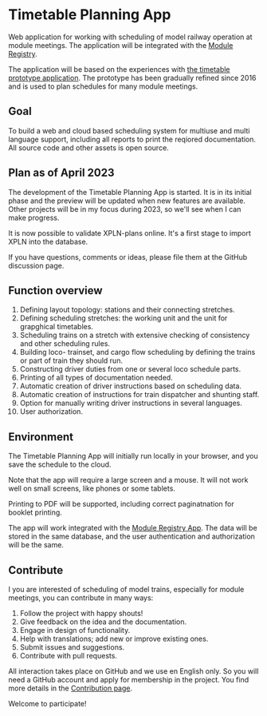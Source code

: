 # Timetable Planning App
Web application for working with scheduling of model railway operation at module meetings.
The application will be integrated with the [Module Registry](https://moduleregistry.azurewebsites.net).

The application will be based on the experiences with [the timetable prototype application](https://github.com/fjallemark/TimetablePlanningApp).
The prototype has been gradually refined since 2016 and is used to plan schedules for many module meetings. 

## Goal
To build a web and cloud based scheduling system for multiuse and multi language support,
including all reports to print the reqiored documentation.
All source code and other assets is open source.

## Plan as of April 2023
The development of the Timetable Planning App is started.
It is in its initial phase and the preview will be updated when new features are available.
Other projects will be in my focus during 2023, so we'll see when I can make progress.

It is now possible to validate XPLN-plans online. It's a first stage to import XPLN into the database.

If you have questions, comments or ideas, please file them at the GitHub discussion page.

## Function overview
1. Defining layout topology: stations and their connecting stretches.
2. Defining scheduling stretches: the working unit and the unit for grapghical timetables.
2. Scheduling trains on a stretch with extensive checking of consistency and other scheduling rules.
4. Building loco- trainset, and cargo flow scheduling by defining the trains or part of train they should run.
5. Constructing driver duties from one or several loco schedule parts.
6. Printing of all types of documentation needed.
7. Automatic creation of driver instructions based on scheduling data.
8. Automatic creation of instructions for train dispatcher and shunting staff.
9. Option for manually writing driver instructions in several languages.
10. User authorization.


## Environment
The Timetable Planning App will initially run locally in your browser, 
and you save the schedule to the cloud.

Note that the app will require a large screen and a mouse.
It will not work well on small screens, like phones or some tablets.

Printing to PDF will be supported, including correct paginatnation for booklet printing.

The app will work integrated with the [Module Registry App](https://moduleregistry.azurewebsites.net/).
The data will be stored in the same database, 
and the user authentication and authorization will be the same.

## Contribute
I you are interested of scheduling of model trains, especially for module meetings, you can contribute in many ways:
1. Follow the project with happy shouts!
2. Give feedback on the idea and the documentation.
3. Engage in design of functionality.
4. Help with translations; add new or improve existing ones.
5. Submit issues and suggestions.
6. Contribute with pull requests.

All interaction takes place on GitHub and we use en English only.
So you will need a GitHub account and apply for membership in the project.
You find more details in the [Contribution page](CONTRIBUTING.md).

Welcome to participate!
